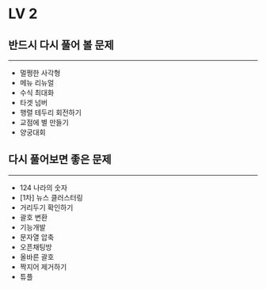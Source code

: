 LV 2
============


## 반드시 다시 풀어 볼 문제
---
+ 멀쩡한 사각형
+ 메뉴 리뉴얼
+ 수식 최대화
+ 타겟 넘버
+ 행렬 테두리 회전하기
+ 교점에 별 만들기
+ 양궁대회


## 다시 풀어보면 좋은 문제
---
+ 124 나라의 숫자
+ [1차] 뉴스 클러스터링
+ 거리두기 확인하기
+ 괄호 변환
+ 기능개발 
+ 문자열 압축
+ 오픈채팅방
+ 올바른 괄호
+ 짝지어 제거하기
+ 튜플
